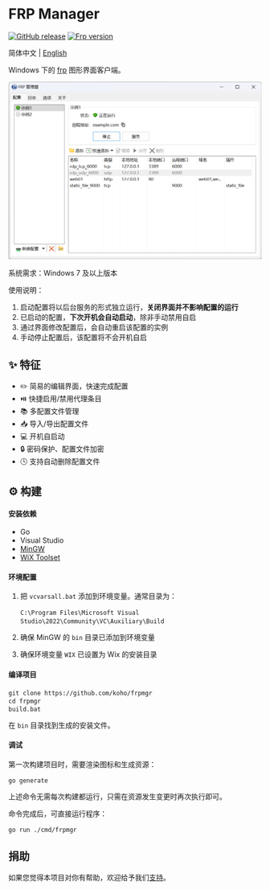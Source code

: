 # FRP Manager

[![GitHub release](https://img.shields.io/github/tag/koho/frpmgr.svg?label=release)](https://github.com/koho/frpmgr/releases)
[![Frp version](https://img.shields.io/endpoint?url=https%3A%2F%2Fgo.shields.workers.dev%2Fkoho%2Ffrpmgr%2Fmaster%3Fname%3Dfrp)](https://github.com/fatedier/frp)

简体中文 | [English](README_en.md)

Windows 下的 [frp](https://github.com/fatedier/frp) 图形界面客户端。

![screenshot](/docs/screenshot_zh.png)

系统需求：Windows 7 及以上版本

使用说明：

1. 启动配置将以后台服务的形式独立运行，**关闭界面并不影响配置的运行**
2. 已启动的配置，**下次开机会自动启动**，除非手动禁用自启
3. 通过界面修改配置后，会自动重启该配置的实例
4. 手动停止配置后，该配置将不会开机自启

## :sparkles: 特征

* :pencil2: 简易的编辑界面，快速完成配置
* :play_or_pause_button: 快捷启用/禁用代理条目
* 📚 多配置文件管理
* :inbox_tray: 导入/导出配置文件
* :computer: 开机自启动
* :lock: 密码保护、配置文件加密
* :clock4: 支持自动删除配置文件

## :gear: 构建

#### 安装依赖

- Go
- Visual Studio
- [MinGW](https://www.mingw-w64.org/)
- [WiX Toolset](https://wixtoolset.org/)

#### 环境配置

1. 把 `vcvarsall.bat` 添加到环境变量。通常目录为：

   `C:\Program Files\Microsoft Visual Studio\2022\Community\VC\Auxiliary\Build`

2. 确保 MinGW 的 `bin` 目录已添加到环境变量

3. 确保环境变量 `WIX` 已设置为 Wix 的安装目录

#### 编译项目

```shell
git clone https://github.com/koho/frpmgr
cd frpmgr
build.bat
```

在 `bin` 目录找到生成的安装文件。

#### 调试

第一次构建项目时，需要渲染图标和生成资源：

```shell
go generate
```

上述命令无需每次构建都运行，只需在资源发生变更时再次执行即可。

命令完成后，可直接运行程序：

```shell
go run ./cmd/frpmgr
```

## 捐助

如果您觉得本项目对你有帮助，欢迎给予我们[支持](/docs/donate-wechat.jpg)。

